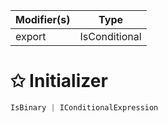 | Modifier(s)                            | Type                     |
|----------------------------------------|--------------------------|
| export | IsConditional |

# &#10025; Initializer

```ts
IsBinary | IConditionalExpression
```